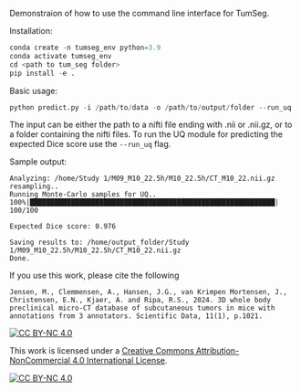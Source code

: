 Demonstraion of how to use the command line interface for TumSeg. 

Installation:
```python
conda create -n tumseg_env python=3.9 
conda activate tumseg_env
cd <path to tum_seg folder>
pip install -e .
```

Basic usage:
```python
python predict.py -i /path/to/data -o /path/to/output/folder --run_uq
```
The input can be either the path to a nifti file ending with .nii or .nii.gz, or to a folder containing the nifti files. To run the UQ module for predicting the expected Dice score use the `--run_uq` flag.

Sample output:
```
Analyzing: /home/Study 1/M09_M10_22.5h/M10_22.5h/CT_M10_22.nii.gz
resampling..
Running Monte-Carlo samples for UQ..
100%|████████████████████████████████████████████████████████████| 100/100 

Expected Dice score: 0.976

Saving results to: /home/output_folder/Study 1/M09_M10_22.5h/M10_22.5h/CT_M10_22.nii.gz
Done.
```

If you use this work, please cite the following

```
Jensen, M., Clemmensen, A., Hansen, J.G., van Krimpen Mortensen, J., Christensen, E.N., Kjaer, A. and Ripa, R.S., 2024. 3D whole body preclinical micro-CT database of subcutaneous tumors in mice with annotations from 3 annotators. Scientific Data, 11(1), p.1021.
```


[![CC BY-NC 4.0][cc-by-nc-shield]][cc-by-nc]

This work is licensed under a
[Creative Commons Attribution-NonCommercial 4.0 International License][cc-by-nc].

[![CC BY-NC 4.0][cc-by-nc-image]][cc-by-nc]

[cc-by-nc]: https://creativecommons.org/licenses/by-nc/4.0/
[cc-by-nc-image]: https://licensebuttons.net/l/by-nc/4.0/88x31.png
[cc-by-nc-shield]: https://img.shields.io/badge/License-CC%20BY--NC%204.0-lightgrey.svg
